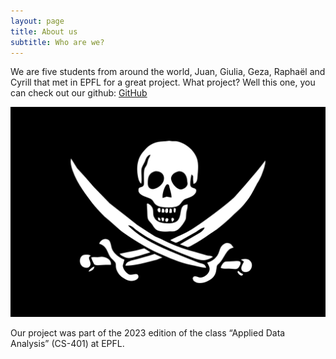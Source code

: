 ```yaml
---
layout: page
title: About us
subtitle: Who are we?
---
```


We are five students from around the world, Juan, Giulia, Geza, Raphaël and Cyrill that met in EPFL for a great project. 
What project? Well this one, you can check out our github: 
[GitHub](https://github.com/epfl-ada/ada-2023-project-thepiratesofthestreet)

![drapeau_pirate](/assets/img/drapeau_pirate.png)


Our project was part of the 2023 edition of the class “Applied Data Analysis” (CS-401) at EPFL. 
